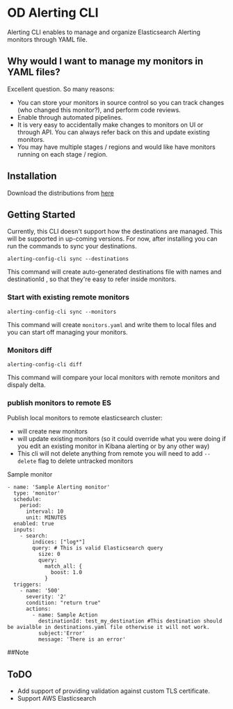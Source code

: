 # OD Alerting CLI

Alerting CLI enables to manage and organize Elasticsearch Alerting monitors through YAML file.

## Why would I want to manage my monitors in YAML files?

Excellent question. So many reasons:

* You can store your monitors in source control so you can track changes (who changed this monitor?), and perform code reviews.
* Enable through automated pipelines.
* It is very easy to accidentally make changes to monitors on UI or through API. You can always refer back on this and update existing monitors.
* You may have multiple stages / regions and would like have monitors running on each stage / region.

## Installation

Download the distributions from [here]()

## Getting Started

Currently, this CLI doesn't support how the destinations are managed. This will be supported in up-coming versions.
For now, after installing you can run the commands to sync your destinations.

```
alerting-config-cli sync --destinations
```

This command will create auto-generated destinations file with names and destinationId , so that they're easy to refer inside monitors.

### Start with existing remote monitors

```
alerting-config-cli sync --monitors
```

This command will create `monitors.yaml` and write them to local files and you can start off managing your monitors.

### Monitors diff

```
alerting-config-cli diff

```

This command will compare your local monitors with remote monitors and dispaly delta.

### publish monitors to remote ES

Publish local monitors to remote elasticsearch cluster:

- will create new monitors
- will update existing monitors (so it could override what you were doing if
  you edit an existing monitor in Kibana alerting or by any other way)
- This cli will not delete anything from remote you will need to add `--delete` flag to delete untracked monitors


Sample monitor

```
- name: 'Sample Alerting monitor'
  type: 'monitor'
  schedule:
    period:
      interval: 10
      unit: MINUTES
  enabled: true
  inputs:
    - search:
        indices: ["log*"]
        query: # This is valid Elasticsearch query
          size: 0
          query:
            match_all: {
              boost: 1.0
            }
  triggers:
    - name: '500'
      severity: '2'
      condition: "return true"
      actions:
        - name: Sample Action
          destinationId: test_my_destination #This destination should be avialble in destinations.yaml file otherwise it will not work.
          subject:'Error'
          message: 'There is an error'
```

##Note


## ToDO

* Add support of providing validation against custom TLS certificate.
* Support AWS Elasticsearch
